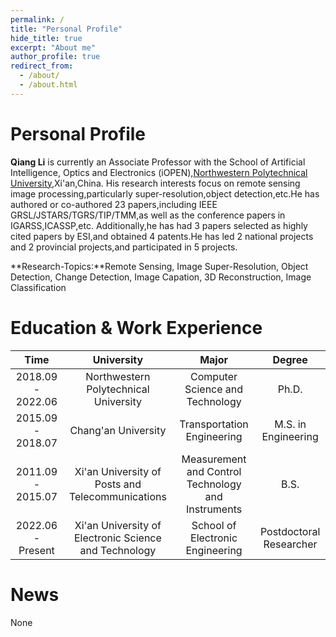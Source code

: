 ```yaml
---
permalink: /
title: "Personal Profile"
hide_title: true
excerpt: "About me"
author_profile: true
redirect_from: 
  - /about/
  - /about.html
---
```


Personal Profile  
=======  
  
**Qiang Li** is currently an Associate Professor with the School of Artificial Intelligence, Optics and Electronics (iOPEN),[Northwestern Polytechnical University](https://en.nwpu.edu.cn/),Xi'an,China. His research interests focus on remote sensing image processing,particularly super-resolution,object detection,etc.He has authored or co-authored 23 papers,including IEEE GRSL/JSTARS/TGRS/TIP/TMM,as well as the conference papers in IGARSS,ICASSP,etc. Additionally,he has had 3 papers selected as highly cited papers by ESI,and obtained 4 patents.He has led 2 national projects and 2 provincial projects,and participated in 5 projects.

**Research-Topics:**Remote Sensing, Image Super-Resolution, Object Detection, Change Detection, Image Capation, 3D Reconstruction, Image Classification

Education & Work Experience
======  
  
|Time           |University                                 |Major                            |Degree |
|:-----------------:|:-------------------------------------:|:-------------------------------:|:------------------------------:|
| 2018.09 - 2022.06 | Northwestern Polytechnical University | Computer Science and Technology | Ph.D. |
| 2015.09 - 2018.07 | Chang'an University | Transportation Engineering | M.S. in Engineering |
| 2011.09 - 2015.07 | Xi'an University of Posts and Telecommunications | Measurement and Control Technology and Instruments | B.S. |
| 2022.06 - Present | Xi'an University of Electronic Science and Technology | School of Electronic Engineering | Postdoctoral Researcher |  
   
News
======
None

